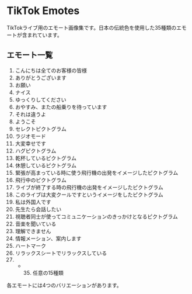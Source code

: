 # TikTok Emotes

TikTokライブ用のエモート画像集です。日本の伝統色を使用した35種類のエモートが含まれています。

## エモート一覧

1. こんにちは全てのお客様の皆様
2. ありがとうございます
3. お願い
4. ナイス
5. ゆっくりしてください
6. おやすみ、またの船乗りを待っています
7. それは違うよ
8. ようこそ
9. セレクトピクトグラム
10. ラジオモード
11. 大変幸せです
12. ハグピクトグラム
13. 乾杯しているピクトグラム
14. 休憩しているピクトグラム
15. 緊張が高まっている時に使う飛行機の出発をイメージしたピクトグラム
16. 飛行中のピクトグラム
17. ライブが終了する時の飛行機の出発をイメージしたピクトグラム
18. このライブは大変クールですというイメージをしたピクトグラム
19. 私は外国人です
20. 先生たら会話したい
21. 視聴者同士が使ってコミュニケーションのきっかけとなるピクトグラム
22. 音楽を聞いている
23. 理解できません
24. 情報メーション、案内します
25. ハートマーク
26. リラックスシートでリラックスしている
27. - 35. 任意の15種類

各エモートには4つのバリエーションがあります。
